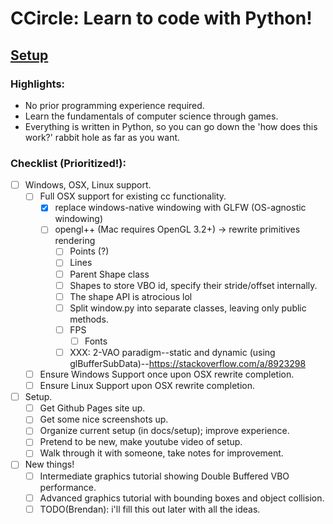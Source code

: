 # CCircle: Learn to code with Python!

## [Setup](index.md)

### Highlights:
* No prior programming experience required.
* Learn the fundamentals of computer science through games.
* Everything is written in Python, so you can go down the 'how does this work?' rabbit hole as far as you want.

### Checklist (Prioritized!):
- [ ] Windows, OSX, Linux support.
    - [ ] Full OSX support for existing cc functionality.
        - [x] replace windows-native windowing with GLFW (OS-agnostic windowing)
        - [ ] opengl++ (Mac requires OpenGL 3.2+) -> rewrite primitives rendering
            - [ ] Points (?)
            - [ ] Lines
            - [ ] Parent Shape class
            - [ ] Shapes to store VBO id, specify their stride/offset internally.
            - [ ] The shape API is atrocious lol
            - [ ] Split window.py into separate classes, leaving only public methods.
            - [ ] FPS
                - [ ] Fonts
            - [ ] XXX: 2-VAO paradigm--static and dynamic (using glBufferSubData)--https://stackoverflow.com/a/8923298
    - [ ] Ensure Windows Support once upon OSX rewrite completion.
    - [ ] Ensure Linux Support upon OSX rewrite completion.
- [ ] Setup.
    - [ ] Get Github Pages site up.
    - [ ] Get some nice screenshots up.
    - [ ] Organize current setup (in docs/setup); improve experience.
    - [ ] Pretend to be new, make youtube video of setup.
    - [ ] Walk through it with someone, take notes for improvement.
- [ ] New things!
    - [ ] Intermediate graphics tutorial showing Double Buffered VBO performance.
    - [ ] Advanced graphics tutorial with bounding boxes and object collision.
    - [ ] TODO(Brendan): i'll fill this out later with all the ideas.
